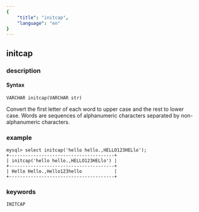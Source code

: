 ```yaml
---
{
    "title": "initcap",
    "language": "en"
}
---
```


<!-- 
Licensed to the Apache Software Foundation (ASF) under one
or more contributor license agreements.  See the NOTICE file
distributed with this work for additional information
regarding copyright ownership.  The ASF licenses this file
to you under the Apache License, Version 2.0 (the
"License"); you may not use this file except in compliance
with the License.  You may obtain a copy of the License at

  http://www.apache.org/licenses/LICENSE-2.0

Unless required by applicable law or agreed to in writing,
software distributed under the License is distributed on an
"AS IS" BASIS, WITHOUT WARRANTIES OR CONDITIONS OF ANY
KIND, either express or implied.  See the License for the
specific language governing permissions and limitations
under the License.
-->

## initcap
### description
#### Syntax

`VARCHAR initcap(VARCHAR str)`

Convert the first letter of each word to upper case and the rest to lower case. 
Words are sequences of alphanumeric characters separated by non-alphanumeric characters.

### example

```
mysql> select initcap('hello hello.,HELLO123HELlo');
+---------------------------------------+
| initcap('hello hello.,HELLO123HELlo') |
+---------------------------------------+
| Hello Hello.,Hello123hello            |
+---------------------------------------+
```
### keywords
    INITCAP